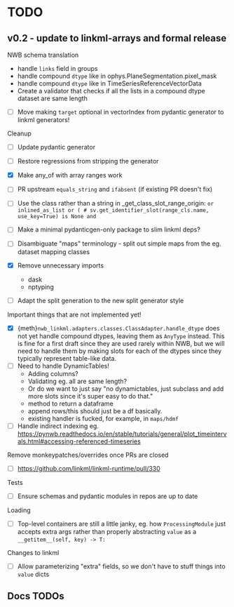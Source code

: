 # TODO

## v0.2 - update to linkml-arrays and formal release

NWB schema translation
- handle `links` field in groups
- handle compound `dtype` like in ophys.PlaneSegmentation.pixel_mask
- handle compound `dtype` like in TimeSeriesReferenceVectorData
- Create a validator that checks if all the lists in a compound dtype dataset are same length
- [ ] Move making `target` optional in vectorIndex from pydantic generator to linkml generators!

Cleanup
- [ ] Update pydantic generator
- [ ] Restore regressions from stripping the generator
- [x] Make any_of with array ranges work
- [ ] PR upstream `equals_string` and `ifabsent` (if existing PR doesn't fix)
- [ ] Use the class rather than a string in _get_class_slot_range_origin:
      ```
      or inlined_as_list
      or (
      # sv.get_identifier_slot(range_cls.name, use_key=True) is None and
      ``` 
                
- [ ] Make a minimal pydanticgen-only package to slim linkml deps?
- [ ] Disambiguate "maps" terminology - split out simple maps from the eg. dataset mapping classes
- [x] Remove unnecessary imports
  - dask
  - nptyping
- [ ] Adapt the split generation to the new split generator style 

Important things that are not implemented yet!

- [x] {meth}`nwb_linkml.adapters.classes.ClassAdapter.handle_dtype` does not yet handle compound dtypes,
  leaving them as `AnyType` instead. This is fine for a first draft since they are used rarely within
  NWB, but we will need to handle them by making slots for each of the dtypes since they typically
  represent table-like data.
- [ ] Need to handle DynamicTables!
  - Adding columns?
  - Validating eg. all are same length?
  - Or do we want to just say "no dynamictables, just subclass and add more slots since it's super easy to do that."
  - method to return a dataframe
  - append rows/this should just be a df basically.
  - existing handler is fucked, for example, in `maps/hdmf`
- [ ] Handle indirect indexing eg. https://pynwb.readthedocs.io/en/stable/tutorials/general/plot_timeintervals.html#accessing-referenced-timeseries

Remove monkeypatches/overrides once PRs are closed
- [ ] https://github.com/linkml/linkml-runtime/pull/330

Tests
- [ ] Ensure schemas and pydantic modules in repos are up to date

Loading
- [ ] Top-level containers are still a little janky, eg. how `ProcessingModule` just accepts 
  extra args rather than properly abstracting `value` as a `__getitem__(self, key) -> T:` 

Changes to linkml
- [ ] Allow parameterizing "extra" fields, so we don't have to stuff things into `value` dicts

## Docs TODOs

```{todolist}
```
